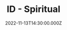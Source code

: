 ---
video:
  type: vimeo
  id: 770564281
speaker:
  permalink: bart-wilkins
  name: Bart Wilkins
title: ID - Spiritual
image: https://i.imgur.com/eYKu5sC.png
date: 2022-11-13T14:30:00.000Z
---